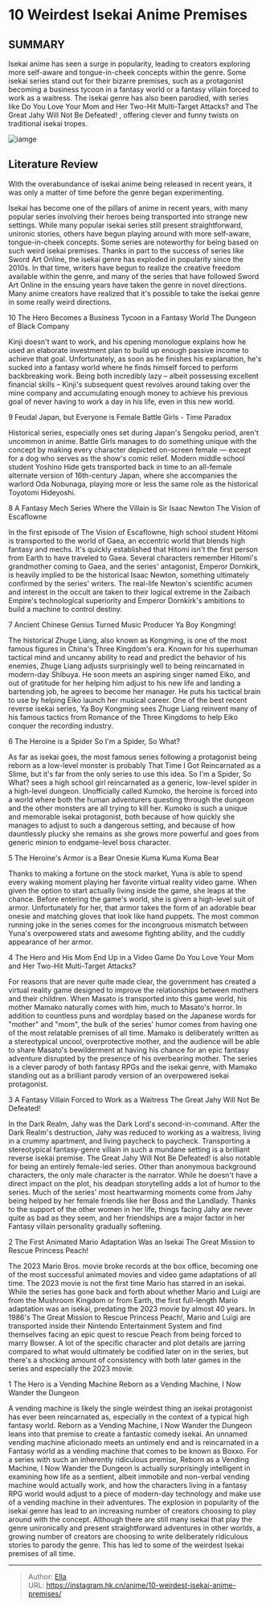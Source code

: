 # 10 Weirdest Isekai Anime Premises


## SUMMARY 


 Isekai anime has seen a surge in popularity, leading to creators exploring more self-aware and tongue-in-cheek concepts within the genre. 
 Some isekai series stand out for their bizarre premises, such as a protagonist becoming a business tycoon in a fantasy world or a fantasy villain forced to work as a waitress. 
 The isekai genre has also been parodied, with series like 
Do You Love Your Mom and Her Two-Hit Multi-Target Attacks?
 and 
The Great Jahy Will Not Be Defeated!
, offering clever and funny twists on traditional isekai tropes. 

![iamge](https://static1.srcdn.com/wordpress/wp-content/uploads/2023/10/10-weirdest-isekai-anime-premises.jpg)

## Literature Review

With the overabundance of isekai anime being released in recent years, it was only a matter of time before the genre began experimenting. 




Isekai has become one of the pillars of anime in recent years, with many popular series involving their heroes being transported into strange new settings. While many popular isekai series still present straightforward, unironic stories, others have begun playing around with more self-aware, tongue-in-cheek concepts. Some series are noteworthy for being based on such weird isekai premises.
Thanks in part to the success of series like Sword Art Online, the isekai genre has exploded in popularity since the 2010s. In that time, writers have begun to realize the creative freedom available within the genre, and many of the series that have followed Sword Art Online in the ensuing years have taken the genre in novel directions. Many anime creators have realized that it&#39;s possible to take the isekai genre in some really weird directions.









 








 10  The Hero Becomes a Business Tycoon in a Fantasy World 
The Dungeon of Black Company
        

Kinji doesn&#39;t want to work, and his opening monologue explains how he used an elaborate investment plan to build up enough passive income to achieve that goal. Unfortunately, as soon as he finishes his explanation, he&#39;s sucked into a fantasy world where he finds himself forced to perform backbreaking work. Being both incredibly lazy – albeit possessing excellent financial skills – Kinji&#39;s subsequent quest revolves around taking over the mine company and accumulating enough money to achieve his previous goal of never having to work a day in his life, even in this new world.





 9  Feudal Japan, but Everyone is Female 
Battle Girls - Time Paradox
        

Historical series, especially ones set during Japan&#39;s Sengoku period, aren&#39;t uncommon in anime. Battle Girls manages to do something unique with the concept by making every character depicted on-screen female — except for a dog who serves as the show&#39;s comic relief. Modern middle school student Yoshino Hide gets transported back in time to an all-female alternate version of 16th-century Japan, where she accompanies the warlord Oda Nobunaga, playing more or less the same role as the historical Toyotomi Hideyoshi.





 8  A Fantasy Mech Series Where the Villain is Sir Isaac Newton 
The Vision of Escaflowne
        

In the first episode of The Vision of Escaflowne, high school student Hitomi is transported to the world of Gaea, an eccentric world that blends high fantasy and mechs. It&#39;s quickly established that Hitomi isn&#39;t the first person from Earth to have traveled to Gaea. Several characters remember Hitomi&#39;s grandmother coming to Gaea, and the series&#39; antagonist, Emperor Dornkirk, is heavily implied to be the historical Isaac Newton, something ultimately confirmed by the series&#39; writers. The real-life Newton&#39;s scientific acumen and interest in the occult are taken to their logical extreme in the Zaibach Empire&#39;s technological superiority and Emperor Dornkirk&#39;s ambitions to build a machine to control destiny.





 7  Ancient Chinese Genius Turned Music Producer 
Ya Boy Kongming!
        

The historical Zhuge Liang, also known as Kongming, is one of the most famous figures in China&#39;s Three Kingdom&#39;s era. Known for his superhuman tactical mind and uncanny ability to read and predict the behavior of his enemies, Zhuge Liang adjusts surprisingly well to being reincarnated in modern-day Shibuya. He soon meets an aspiring singer named Eiko, and out of gratitude for her helping him adjust to his new life and landing a bartending job, he agrees to become her manager. He puts his tactical brain to use by helping Eiko launch her musical career. One of the best recent reverse isekai series, Ya Boy Kongming sees Zhuge Liang reinvent many of his famous tactics from Romance of the Three Kingdoms to help Eiko conquer the recording industry.





 6  The Heroine is a Spider 
So I&#39;m a Spider, So What?
        

As far as isekai goes, the most famous series following a protagonist being reborn as a low-level monster is probably That Time I Got Reincarnated as a Slime, but it&#39;s far from the only series to use this idea. So I&#39;m a Spider, So What? sees a high school girl reincarnated as a generic, low-level spider in a high-level dungeon. Unofficially called Kumoko, the heroine is forced into a world where both the human adventurers questing through the dungeon and the other monsters are all trying to kill her. Kumoko is such a unique and memorable isekai protagonist, both because of how quickly she manages to adjust to such a dangerous setting, and because of how dauntlessly plucky she remains as she grows more powerful and goes from generic minion to endgame-level boss character.





 5  The Heroine&#39;s Armor is a Bear Onesie 
Kuma Kuma Kuma Bear
        

Thanks to making a fortune on the stock market, Yuna is able to spend every waking moment playing her favorite virtual reality video game. When given the option to start actually living inside the game, she leaps at the chance. Before entering the game&#39;s world, she is given a high-level suit of armor. Unfortunately for her, that armor takes the form of an adorable bear onesie and matching gloves that look like hand puppets. The most common running joke in the series comes for the incongruous mismatch between Yuna&#39;s overpowered stats and awesome fighting ability, and the cuddly appearance of her armor.





 4  The Hero and His Mom End Up in a Video Game 
Do You Love Your Mom and Her Two-Hit Multi-Target Attacks?
        

For reasons that are never quite made clear, the government has created a virtual reality game designed to improve the relationships between mothers and their children. When Masato is transported into this game world, his mother Mamako naturally comes with him, much to Masato&#39;s horror. In addition to countless puns and wordplay based on the Japanese words for &#34;mother&#34; and &#34;mom&#34;, the bulk of the series&#39; humor comes from having one of the most relatable premises of all time. Mamako is deliberately written as a stereotypical uncool, overprotective mother, and the audience will be able to share Masato&#39;s bewilderment at having his chance for an epic fantasy adventure disrupted by the presence of his overbearing mother. The series is a clever parody of both fantasy RPGs and the isekai genre, with Mamako standing out as a brilliant parody version of an overpowered isekai protagonist.





 3  A Fantasy Villain Forced to Work as a Waitress 
The Great Jahy Will Not Be Defeated!
        

In the Dark Realm, Jahy was the Dark Lord&#39;s second-in-command. After the Dark Realm&#39;s destruction, Jahy was reduced to working as a waitress, living in a crummy apartment, and living paycheck to paycheck. Transporting a stereotypical fantasy-genre villain in such a mundane setting is a brilliant reverse isekai premise. The Great Jahy Will Not Be Defeated! is also notable for being an entirely female-led series. Other than anonymous background characters, the only male character is the narrator. While he doesn&#39;t have a direct impact on the plot, his deadpan storytelling adds a lot of humor to the series. Much of the series&#39; most heartwarming moments come from Jahy being helped by her female friends like her Boss and the Landlady. Thanks to the support of the other women in her life, things facing Jahy are never quite as bad as they seem, and her friendships are a major factor in her Fantasy villain personality gradually softening.





 2  The First Animated Mario Adaptation Was an Isekai 
The Great Mission to Rescue Princess Peach!
        

The 2023 Mario Bros. movie broke records at the box office, becoming one of the most successful animated movies and video game adaptations of all time. The 2023 movie is not the first time Mario has starred in an isekai. While the series has gone back and forth about whether Mario and Luigi are from the Mushroom Kingdom or from Earth, the first full-length Mario adaptation was an isekai, predating the 2023 movie by almost 40 years. In 1986&#39;s The Great Mission to Rescue Princess Peach!, Mario and Luigi are transported inside their Nintendo Entertainment System and find themselves facing an epic quest to rescue Peach from being forced to marry Bowser. A lot of the specific character and plot details are jarring compared to what would ultimately be codified later on in the series, but there&#39;s a shocking amount of consistency with both later games in the series and especially the 2023 movie.





 1  The Hero is a Vending Machine 
Reborn as a Vending Machine, I Now Wander the Dungeon
        

A vending machine is likely the single weirdest thing an isekai protagonist has ever been reincarnated as, especially in the context of a typical high fantasy world. Reborn as a Vending Machine, I Now Wander the Dungeon leans into that premise to create a fantastic comedy isekai. An unnamed vending machine aficionado meets an untimely end and is reincarnated in a Fantasy world as a vending machine that comes to be known as Boxxo. For a series with such an inherently ridiculous premise, Reborn as a Vending Machine, I Now Wander the Dungeon is actually surprisingly intelligent in examining how life as a sentient, albeit immobile and non-verbal vending machine would actually work, and how the characters living in a fantasy RPG world would adjust to a piece of modern-day technology and make use of a vending machine in their adventures.
The explosion in popularity of the isekai genre has lead to an increasing number of creators choosing to play around with the concept. Although there are still many isekai that play the genre unironically and present straightforward adventures in other worlds, a growing number of creators are choosing to write deliberately ridiculous stories to parody the genre. This has led to some of the weirdest Isekai premises of all time.

---

> Author: [Ella](https://instagram.hk.cn/)  
> URL: https://instagram.hk.cn/anime/10-weirdest-isekai-anime-premises/  

